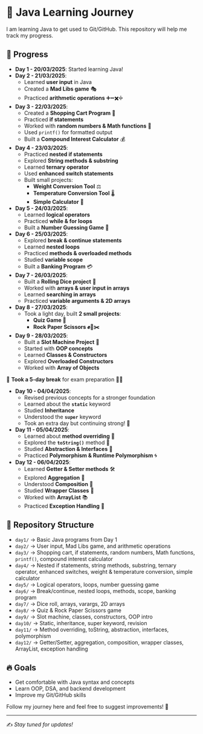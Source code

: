 # 🚀 Java Learning Journey

I am learning Java to get used to Git/GitHub. This repository will help me track my progress.

## 📅 Progress

- **Day 1 - 20/03/2025**: Started learning Java!
- **Day 2 - 21/03/2025**:
  - Learned **user input** in Java
  - Created a **Mad Libs game** 🎭
  - Practiced **arithmetic operations** ➕➖✖️➗
- **Day 3 - 22/03/2025**:
  - Created a **Shopping Cart Program** 🛒
  - Practiced **if statements**
  - Worked with **random numbers & Math functions** 🎲
  - Used `printf()` for formatted output
  - Built a **Compound Interest Calculator** 💰
- **Day 4 - 23/03/2025**:
  - Practiced **nested if statements**
  - Explored **String methods & substring**
  - Learned **ternary operator**
  - Used **enhanced switch statements**
  - Built small projects:
    - **Weight Conversion Tool** ⚖️
    - **Temperature Conversion Tool** 🌡️
    - **Simple Calculator** 🧮
- **Day 5 - 24/03/2025**:
  - Learned **logical operators**
  - Practiced **while & for loops**
  - Built a **Number Guessing Game** 🔢
- **Day 6 - 25/03/2025**:
  - Explored **break & continue statements**
  - Learned **nested loops**
  - Practiced **methods & overloaded methods**
  - Studied **variable scope**
  - Built a **Banking Program** 💳
- **Day 7 - 26/03/2025**:
  - Built a **Rolling Dice project** 🎲
  - Worked with **arrays & user input in arrays**
  - Learned **searching in arrays**
  - Practiced **variable arguments & 2D arrays**
- **Day 8 - 27/03/2025**:
  - Took a light day, built **2 small projects**:
    - **Quiz Game 📝**
    - **Rock Paper Scissors ✊📄✂️**
- **Day 9 - 28/03/2025**:
  - Built a **Slot Machine Project** 🎰
  - Started with **OOP concepts**
  - Learned **Classes & Constructors**
  - Explored **Overloaded Constructors**
  - Worked with **Array of Objects**

📌 **Took a 5-day break** for exam preparation 🧠📖

- **Day 10 - 04/04/2025**:
  - Revised previous concepts for a stronger foundation
  - Learned about the **`static`** keyword
  - Studied **Inheritance**
  - Understood the **`super`** keyword
  - Took an extra day but continuing strong! 💪
- **Day 11 - 05/04/2025**:
  - Learned about **method overriding** 🔁
  - Explored the **`toString()`** method 🧾
  - Studied **Abstraction & Interfaces** 📄
  - Practiced **Polymorphism & Runtime Polymorphism** 🌀
- **Day 12 - 06/04/2025**:
  - Learned **Getter & Setter methods** 🛠️
  - Explored **Aggregation** 🔗
  - Understood **Composition** 🧱
  - Studied **Wrapper Classes** 🧊
  - Worked with **ArrayList** 📚
  - Practiced **Exception Handling** 🚨

## 📂 Repository Structure

- `day1/` → Basic Java programs from Day 1
- `day2/` → User input, Mad Libs game, and arithmetic operations
- `day3/` → Shopping cart, if statements, random numbers, Math functions, `printf()`, compound interest calculator
- `day4/` → Nested if statements, string methods, substring, ternary operator, enhanced switches, weight & temperature conversion, simple calculator
- `day5/` → Logical operators, loops, number guessing game
- `day6/` → Break/continue, nested loops, methods, scope, banking program
- `day7/` → Dice roll, arrays, varargs, 2D arrays
- `day8/` → Quiz & Rock Paper Scissors game
- `day9/` → Slot machine, classes, constructors, OOP intro
- `day10/` → Static, inheritance, super keyword, revision
- `day11/` → Method overriding, toString, abstraction, interfaces, polymorphism
- `day12/` → Getter/Setter, aggregation, composition, wrapper classes, ArrayList, exception handling

## 🔥 Goals

- Get comfortable with Java syntax and concepts
- Learn OOP, DSA, and backend development
- Improve my Git/GitHub skills

Follow my journey here and feel free to suggest improvements! 🚀

---

✍️ *Stay tuned for updates!*

